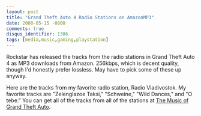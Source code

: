```yaml
---
layout: post
title: "Grand Theft Auto 4 Radio Stations on AmazonMP3"
date: 2008-05-15 -0800
comments: true
disqus_identifier: 1386
tags: [media,music,gaming,playstation]
---
```

Rockstar has released the tracks from the radio stations in Grand Theft
Auto 4 as MP3 downloads from Amazon. 256kbps, which is decent quality,
though I'd honestly prefer lossless. May have to pick some of these up
anyway.

Here are the tracks from my favorite radio station, Radio Vladivostok.
My favorite tracks are "Zelenglazoe Taksi," "Schweine," "Wild Dances,"
and "O tebe." You can get all of the tracks from all of the stations
at [The Music of Grand Theft
Auto](http://www.amazon.com/gp/redirect.html?ie=UTF8&location=http%3A%2F%2Fwww.amazon.com%2Fb%3Fie%3DUTF8%26node%3D491304011%26pf%5Frd%5Fm%3DATVPDKIKX0DER%26pf%5Frd%5Fs%3Dhero-quick-promo%26pf%5Frd%5Fr%3D1FJZ82K2NCTJ6FTT95PX%26pf%5Frd%5Ft%3D201%26pf%5Frd%5Fp%3D391315901%26pf%5Frd%5Fi%3DB0018GB252&tag=mhsvortex&linkCode=ur2&camp=1789&creative=9325).
